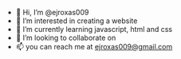 - 👋 Hi, I’m @ejroxas009
- 👀 I’m interested in creating a website
- 🌱 I’m currently learning javascript, html and css
- 💞️ I’m looking to collaborate on 
- 📫 you can reach me at ejroxas009@gmail.com

<!---
ejroxas009/ejroxas009 is a ✨ special ✨ repository because its `README.md` (this file) appears on your GitHub profile.
You can click the Preview link to take a look at your changes.
--->
